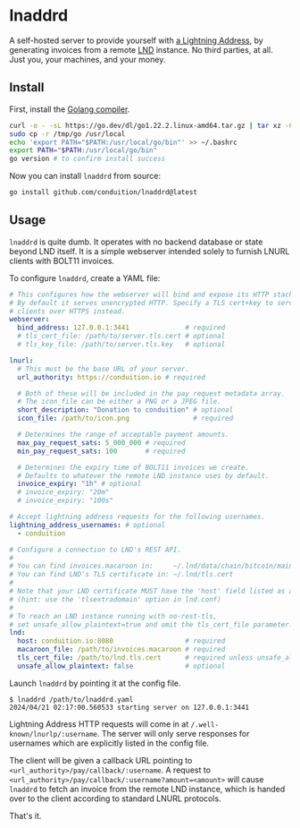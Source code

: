 # lnaddrd

A self-hosted server to provide yourself with [a Lightning Address](https://lightningaddress.com/), by generating invoices from a remote [LND](https://github.com/lightningnetwork/lnd) instance. No third parties, at all. Just you, your machines, and your money.

## Install

First, install the [Golang compiler](https://go.dev).

```sh
curl -o - -sL https://go.dev/dl/go1.22.2.linux-amd64.tar.gz | tar xz -C /tmp
sudo cp -r /tmp/go /usr/local
echo 'export PATH="$PATH:/usr/local/go/bin"' >> ~/.bashrc
export PATH="$PATH:/usr/local/go/bin"
go version # to confirm install success
```

Now you can install `lnaddrd` from source:

```sh
go install github.com/conduition/lnaddrd@latest
```

## Usage

`lnaddrd` is quite dumb. It operates with no backend database or state beyond LND itself. It is a simple webserver intended solely to furnish LNURL clients with BOLT11 invoices.

To configure `lnaddrd`, create a YAML file:

```yaml
# This configures how the webserver will bind and expose its HTTP stack.
# By default it serves unencrypted HTTP. Specify a TLS cert+key to serve
# clients over HTTPS instead.
webserver:
  bind_address: 127.0.0.1:3441              # required
  # tls_cert_file: /path/to/server.tls.cert # optional
  # tls_key_file: /path/to/server.tls.key   # optional

lnurl:
  # This must be the base URL of your server.
  url_authority: https://conduition.io # required

  # Both of these will be included in the pay request metadata array.
  # The icon_file can be either a PNG or a JPEG file.
  short_description: "Donation to conduition" # optional
  icon_file: /path/to/icon.png                # required

  # Determines the range of acceptable payment amounts.
  max_pay_request_sats: 5_000_000 # required
  min_pay_request_sats: 100       # required

  # Determines the expiry time of BOLT11 invoices we create.
  # Defaults to whatever the remote LND instance uses by default.
  invoice_expiry: "1h" # optional
  # invoice_expiry: "20m"
  # invoice_expiry: "100s"

# Accept lightning address requests for the following usernames.
lightning_address_usernames: # optional
  - conduition

# Configure a connection to LND's REST API.
#
# You can find invoices.macaroon in:     ~/.lnd/data/chain/bitcoin/mainnet/invoices.macaroon
# You can find LND's TLS certificate in: ~/.lnd/tls.cert
#
# Note that your LND certificate MUST have the 'host' field listed as a SAN.
# (hint: use the 'tlsextradomain' option in lnd.conf)
#
# To reach an LND instance running with no-rest-tls,
# set unsafe_allow_plaintext=true and omit the tls_cert_file parameter.
lnd:
  host: conduition.io:8080                  # required
  macaroon_file: /path/to/invoices.macaroon # required
  tls_cert_file: /path/to/lnd.tls.cert      # required unless unsafe_allow_plaintext=true
  unsafe_allow_plaintext: false             # optional
```

Launch `lnaddrd` by pointing it at the config file.

```console
$ lnaddrd /path/to/lnaddrd.yaml
2024/04/21 02:17:00.560533 starting server on 127.0.0.1:3441
```

Lightning Address HTTP requests will come in at `/.well-known/lnurlp/:username`. The server will only serve responses for usernames which are explicitly listed in the config file.

The client will be given a callback URL pointing to `<url_authority>/pay/callback/:username`. A request to `<url_authority>/pay/callback/:username?amount=<amount>` will cause `lnaddrd` to fetch an invoice from the remote LND instance, which is handed over to the client according to standard LNURL protocols.

That's it.
